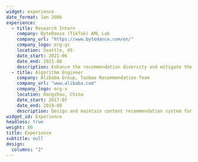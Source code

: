 ```yaml
---
widget: experience
date_format: Jan 2006
experience:
  - title: Research Intern
    company: ByteDance (TikTok) AML Lab
    company_url: "https://www.bytedance.com/en/"
    company_logo: org-gc
    location: Seattle, US
    date_start: 2021-06
    date_end: 2021-08
    description: Enhance the recommendation diversity and mitigate the echo chamber effect via collaborative Thompson sampling approach and gradient-based Determinantal Point Processes.
  - title: Algorithm Engineer
    company: Alibaba Group, Taobao Recommendation Team
    company_url: "www.alibaba.com"
    company_logo: org-x
    location: Hangzhou, China
    date_start: 2017-07
    date_end: 2019-08
    description: Design and maintain content recommendation system for Taobao main page, focusing on deep-learning based match and ranking solution.
widget_id: Experience
headless: true
weight: 80
title: Experience
subtitle: null
design:
  columns: "2"
---
```

